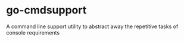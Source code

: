 # go-cmdsupport
A command line support utility to abstract away the repetitive tasks of console requirements

